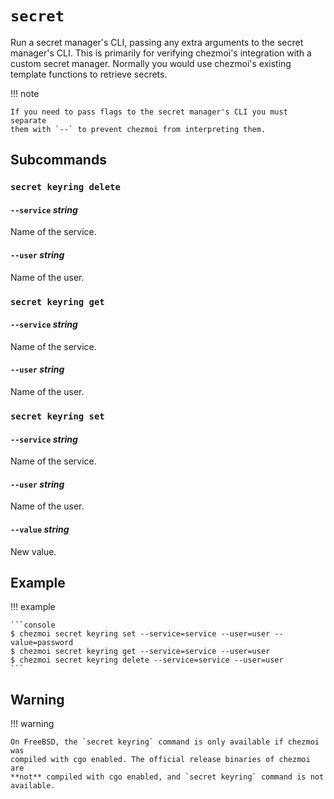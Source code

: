 # `secret`

Run a secret manager's CLI, passing any extra arguments to the secret manager's
CLI. This is primarily for verifying chezmoi's integration with a custom secret
manager. Normally you would use chezmoi's existing template functions to retrieve secrets.

!!! note

    If you need to pass flags to the secret manager's CLI you must separate
    them with `--` to prevent chezmoi from interpreting them.

## Subcommands

### `secret keyring delete`

#### `--service` *string*

Name of the service.

#### `--user` *string*

Name of the user.

### `secret keyring get`

#### `--service` *string*

Name of the service.

#### `--user` *string*

Name of the user.

### `secret keyring set`

#### `--service` *string*

Name of the service.

#### `--user` *string*

Name of the user.

#### `--value` *string*

New value.

## Example

!!! example

    ```console
    $ chezmoi secret keyring set --service=service --user=user --value=password
    $ chezmoi secret keyring get --service=service --user=user
    $ chezmoi secret keyring delete --service=service --user=user
    ```

## Warning

!!! warning

    On FreeBSD, the `secret keyring` command is only available if chezmoi was
    compiled with cgo enabled. The official release binaries of chezmoi are
    **not** compiled with cgo enabled, and `secret keyring` command is not
    available.
